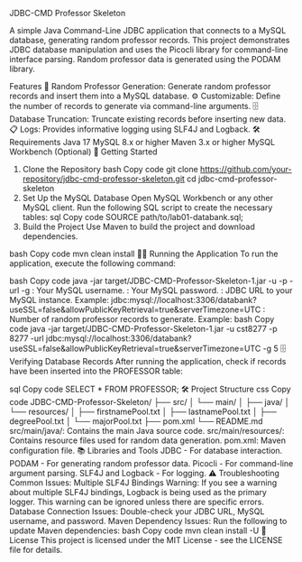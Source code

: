 JDBC-CMD Professor Skeleton

A simple Java Command-Line JDBC application that connects to a MySQL database, generating random professor records. This project demonstrates JDBC database manipulation and uses the Picocli library for command-line interface parsing. Random professor data is generated using the PODAM library.

Features
🔄 Random Professor Generation: Generate random professor records and insert them into a MySQL database.
⚙️ Customizable: Define the number of records to generate via command-line arguments.
🗄️ Database Truncation: Truncate existing records before inserting new data.
📋 Logs: Provides informative logging using SLF4J and Logback.
🛠️ Requirements
Java 17
MySQL 8.x or higher
Maven 3.x or higher
MySQL Workbench (Optional)
🚀 Getting Started
1. Clone the Repository
bash
Copy code
git clone https://github.com/your-repository/jdbc-cmd-professor-skeleton.git
cd jdbc-cmd-professor-skeleton
2. Set Up the MySQL Database
Open MySQL Workbench or any other MySQL client.
Run the following SQL script to create the necessary tables:
sql
Copy code
SOURCE path/to/lab01-databank.sql;
3. Build the Project
Use Maven to build the project and download dependencies.

bash
Copy code
mvn clean install
🏃‍♂️ Running the Application
To run the application, execute the following command:

bash
Copy code
java -jar target/JDBC-CMD-Professor-Skeleton-1.jar -u <username> -p <password> -url <jdbc-url> -g <count>
<username>: Your MySQL username.
<password>: Your MySQL password.
<jdbc-url>: JDBC URL to your MySQL instance. Example: jdbc:mysql://localhost:3306/databank?useSSL=false&allowPublicKeyRetrieval=true&serverTimezone=UTC
<count>: Number of random professor records to generate.
Example:
bash
Copy code
java -jar target/JDBC-CMD-Professor-Skeleton-1.jar -u cst8277 -p 8277 -url jdbc:mysql://localhost:3306/databank?useSSL=false&allowPublicKeyRetrieval=true&serverTimezone=UTC -g 5
🗄️ Verifying Database Records
After running the application, check if records have been inserted into the PROFESSOR table:

sql
Copy code
SELECT * FROM PROFESSOR;
🛠️ Project Structure
css
Copy code
JDBC-CMD-Professor-Skeleton/
├── src/
│   └── main/
│       ├── java/
│       └── resources/
│           ├── firstnamePool.txt
│           ├── lastnamePool.txt
│           ├── degreePool.txt
│           └── majorPool.txt
├── pom.xml
└── README.md
src/main/java/: Contains the main Java source code.
src/main/resources/: Contains resource files used for random data generation.
pom.xml: Maven configuration file.
📚 Libraries and Tools
JDBC - For database interaction.
PODAM - For generating random professor data.
Picocli - For command-line argument parsing.
SLF4J and Logback - For logging.
⚠️ Troubleshooting
Common Issues:
Multiple SLF4J Bindings Warning: If you see a warning about multiple SLF4J bindings, Logback is being used as the primary logger. This warning can be ignored unless there are specific errors.
Database Connection Issues: Double-check your JDBC URL, MySQL username, and password.
Maven Dependency Issues: Run the following to update Maven dependencies:
bash
Copy code
mvn clean install -U
📝 License
This project is licensed under the MIT License - see the LICENSE file for details.
